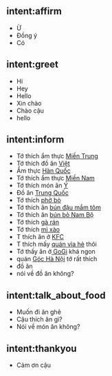 ## intent:affirm
- Ừ
- Đồng ý
- Có

## intent:greet
- Hi
- Hey
- Hello
- Xin chào
- Chào cậu
- hello

## intent:inform
- Tớ thích ẩm thực [Miền Trung](favorite_cuisine)
- Tớ thích đồ ăn [Việt](favorite_cuisine)
- Ẩm thực [Hàn Quốc](favorite_cuisine)
- Tớ thích ẩm thực [Miền Nam](favorite_cuisine)
- Tớ thích món ăn [Ý](favorite_cuisine)
- Đồ ăn [Trung Quốc](favorite_cuisine)
- Tớ thích [phở bò](favorite_food)
- Tớ thích ăn [bún đậu mắm tôm](favorite_food)
- Tớ thích ăn [bún bò Nam Bộ](favorite_food)
- Tớ thích [gà rán](favorite_food)
- Tớ thích [mì xào](favorite_food)
- T thích ăn ở [KFC](favorite_restaurant)
- T thích mấy [quán vỉa hè](favorite_restaurant) thôi
- Tớ thấy ăn ở[ GoGi](favorite_restaurant) khá ngon
- quán [Góc Hà Nội](favorite_restaurant) tớ rất thích
- đồ ăn
- nói về đồ ăn không?

## intent:talk_about_food
- Muốn đi ăn ghê
- Cậu thích ăn gì?
- Nói về món ăn không?

## intent:thankyou
- Cảm ơn cậu
